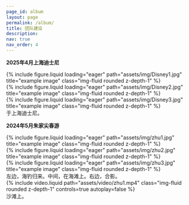 ```yaml
---
page_id: album
layout: page
permalink: /album/
title: 团队建设
description: 
nav: true
nav_order: 4
---
```


<b>2025年4月上海迪士尼</b>

<div class="row">
    <div class="col-sm mt-3 mt-md-0">
        {% include figure.liquid loading="eager" path="assets/img/Disney1.jpg" title="example image" class="img-fluid rounded z-depth-1" %}
    </div>
    <div class="col-sm mt-3 mt-md-0">
        {% include figure.liquid loading="eager" path="assets/img/Disney2.jpg" title="example image" class="img-fluid rounded z-depth-1" %}
    </div>
    <div class="col-sm mt-3 mt-md-0">
        {% include figure.liquid loading="eager" path="assets/img/Disney3.jpg" title="example image" class="img-fluid rounded z-depth-1" %}
    </div>
</div>
<div class="caption">
    于上海迪士尼。
</div>

<b>2024年5月朱家尖春游</b>

<div class="row">
    <div class="col-sm mt-3 mt-md-0">
        {% include figure.liquid loading="eager" path="assets/img/zhu1.jpg" title="example image" class="img-fluid rounded z-depth-1" %}
    </div>
    <div class="col-sm mt-3 mt-md-0">
        {% include figure.liquid loading="eager" path="assets/img/zhu2.jpg" title="example image" class="img-fluid rounded z-depth-1" %}
    </div>
    <div class="col-sm mt-3 mt-md-0">
        {% include figure.liquid loading="eager" path="assets/img/zhu3.jpg" title="example image" class="img-fluid rounded z-depth-1" %}
    </div>
</div>
<div class="caption">
    左边，海钓归来。中间，在海滩上。右边，合影。
</div>


<div class="row mt-3">
    <div class="col-sm mt-3 mt-md-0">
        {% include video.liquid path="assets/video/zhu1.mp4" class="img-fluid rounded z-depth-1" controls=true autoplay=false %}
    </div>
</div>
<div class="caption">
   沙滩上。
</div>


